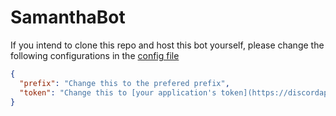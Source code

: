 # SamanthaBot
If you intend to clone this repo and host this bot yourself, please change the following configurations in the [config file](https://github.com/IsaacLaquerre/SamanthaBot/tree/master/config)

```json
{
  "prefix": "Change this to the prefered prefix",
  "token": "Change this to [your application's token](https://discordapp.com/developers/applications/)"
}
```
